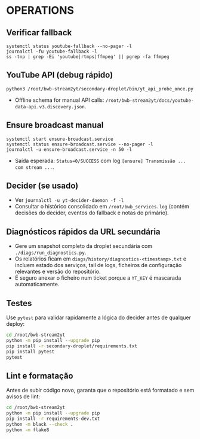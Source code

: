 # OPERATIONS

## Verificar fallback

```
systemctl status youtube-fallback --no-pager -l
journalctl -fu youtube-fallback -l
ss -tnp | grep -Ei 'youtube|rtmps|ffmpeg' || pgrep -fa ffmpeg
```

## YouTube API (debug rápido)

```
python3 /root/bwb-stream2yt/secondary-droplet/bin/yt_api_probe_once.py
```

- Offline schema for manual API calls: `/root/bwb-stream2yt/docs/youtube-data-api.v3.discovery.json`.

## Ensure broadcast manual

```
systemctl start ensure-broadcast.service
systemctl status ensure-broadcast.service --no-pager -l
journalctl -u ensure-broadcast.service -n 50 -l
```

- Saída esperada: `Status=0/SUCCESS` com log `[ensure] Transmissão ... com stream ...`.

## Decider (se usado)

- Ver `journalctl -u yt-decider-daemon -f -l`
- Consultar o histórico consolidado em `/root/bwb_services.log` (contém decisões do decider, eventos do fallback e notas do primário).

## Diagnósticos rápidos da URL secundária

- Gere um snapshot completo da droplet secundária com `./diags/run_diagnostics.py`.
- Os relatórios ficam em `diags/history/diagnostics-<timestamp>.txt` e incluem estado dos serviços, tail de logs, ficheiros de configuração relevantes e versão do repositório.
- É seguro anexar o ficheiro num ticket porque a `YT_KEY` é mascarada automaticamente.

## Testes

Use `pytest` para validar rapidamente a lógica do decider antes de qualquer deploy:

```bash
cd /root/bwb-stream2yt
python -m pip install --upgrade pip
pip install -r secondary-droplet/requirements.txt
pip install pytest
pytest
```

## Lint e formatação

Antes de subir código novo, garanta que o repositório está formatado e sem avisos de lint:

```bash
cd /root/bwb-stream2yt
python -m pip install --upgrade pip
pip install -r requirements-dev.txt
python -m black --check .
python -m flake8
```
